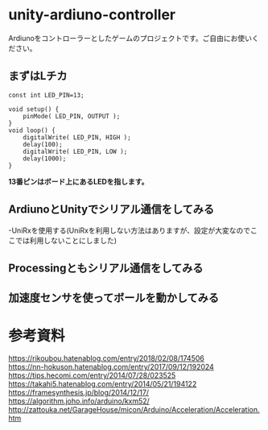 # unity-ardiuno-controller
Ardiunoをコントローラーとしたゲームのプロジェクトです。ご自由にお使いください。

## まずはLチカ
```
const int LED_PIN=13;

void setup() {
    pinMode( LED_PIN, OUTPUT );
}
void loop() {
    digitalWrite( LED_PIN, HIGH );
    delay(100);
    digitalWrite( LED_PIN, LOW );
    delay(1000);
}
```
**13番ピンはボード上にあるLEDを指します。**


## ArdiunoとUnityでシリアル通信をしてみる
-UniRxを使用する(UniRxを利用しない方法はありますが、設定が大変なのでここでは利用しないことにしました)

## Processingともシリアル通信をしてみる

## 加速度センサを使ってボールを動かしてみる

# 参考資料
https://rikoubou.hatenablog.com/entry/2018/02/08/174506  
https://nn-hokuson.hatenablog.com/entry/2017/09/12/192024  
https://tips.hecomi.com/entry/2014/07/28/023525  
https://takahi5.hatenablog.com/entry/2014/05/21/194122  
https://framesynthesis.jp/blog/2014/12/17/  
https://algorithm.joho.info/arduino/kxm52/  
http://zattouka.net/GarageHouse/micon/Arduino/Acceleration/Acceleration.htm  



